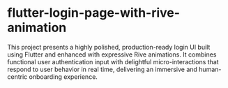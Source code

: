 # flutter-login-page-with-rive-animation
This project presents a highly polished, production-ready login UI built using Flutter and enhanced with expressive Rive animations. It combines functional user authentication input with delightful micro-interactions that respond to user behavior in real time, delivering an immersive and human-centric onboarding experience.
